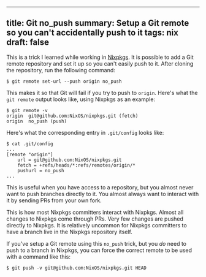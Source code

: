 ------------------------------------------------------
title: Git no_push
summary: Setup a Git remote so you can't accidentally push to it
tags: nix
draft: false
------------------------------------------------------

This is a trick I learned while working in
[Nixpkgs](https://github.com/NixOS/nixpkgs).
It is possible to add a Git remote repository and set it up so you can't easily
push to it.  After cloning the repository, run the following command:

```console
$ git remote set-url --push origin no_push
```

This makes it so that Git will fail if you try to push to `origin`.
Here's what the `git remote` output looks like, using Nixpkgs as an example:

```console
$ git remote -v
origin  git@github.com:NixOS/nixpkgs.git (fetch)
origin  no_push (push)
```

Here's what the corresponding entry in `.git/config` looks like:

```console
$ cat .git/config
...
[remote "origin"]
	url = git@github.com:NixOS/nixpkgs.git
	fetch = +refs/heads/*:refs/remotes/origin/*
	pushurl = no_push
...
```

This is useful when you have access to a repository, but you almost never want
to push branches directly to it.  You almost always want to interact with it by
sending PRs from your own fork.

This is how most Nixpkgs committers interact with Nixpkgs.  Almost all changes
to Nixpkgs come through PRs.  Very few changes are pushed directly to Nixpkgs.
It is relatively uncommon for Nixpkgs committers to have a branch live in the
Nixpkgs repository itself.

If you've setup a Git remote using this `no_push` trick, but you _do_ need to
push to a branch in Nixpkgs, you can force the correct remote to be used with
a command like this:

```console
$ git push -v git@github.com:NixOS/nixpkgs.git HEAD
```

